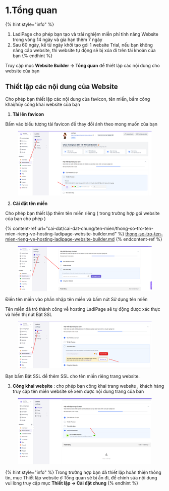 # 1.Tổng quan

{% hint style="info" %}
1. LadiPage cho phép bạn tạo và trải nghiệm miễn phí tính năng Website trong vòng 14 ngày và gia hạn thêm 7 ngày
2. Sau 60 ngày, kể từ ngày khởi tạo gói 1 website Trial, nếu bạn không nâng cấp website, thì website tự động sẽ bị xóa đi trên tài khoản của bạn
{% endhint %}

Truy cập mục **Website Builder -> Tổng quan** để thiết lập các nội dung cho website của bạn

## Thiết lập các nội dung của Website&#x20;

Cho phép bạn thiết lập các nội dung của favicon, tên miền, bấm công khai/hủy công khai website của bạn&#x20;

1. **Tải lên favicon**

Bấm vào biểu tượng tải  favicon để thay đổi ảnh theo mong muốn của bạn&#x20;

<figure><img src="../.gitbook/assets/image (1374).png" alt=""><figcaption></figcaption></figure>



2. **Cài đặt tên miền**&#x20;

Cho phép bạn thiết lập thêm tên miền riêng ( trong trường hợp gói website của bạn cho phép )

{% content-ref url="cai-dat/cai-dat-chung/ten-mien/thong-so-tro-ten-mien-rieng-ve-hosting-ladipage-website-builder.md" %}
[thong-so-tro-ten-mien-rieng-ve-hosting-ladipage-website-builder.md](cai-dat/cai-dat-chung/ten-mien/thong-so-tro-ten-mien-rieng-ve-hosting-ladipage-website-builder.md)
{% endcontent-ref %}

<figure><img src="../.gitbook/assets/image (1375).png" alt=""><figcaption></figcaption></figure>

Điền tên miền vào phần nhập tên miền và bấm nút Sử dụng tên miền&#x20;

Tên miền đã trỏ thành công về hosting LadiPage sẽ tự động được xác thực và hiển thị nút Bật SSL&#x20;

<figure><img src="../.gitbook/assets/image (1376).png" alt=""><figcaption></figcaption></figure>

Bạn bấm Bật SSL để thêm SSL cho tên miền riêng trang website.

3. **Công khai website** : cho phép bạn công khai trang website , khách hàng truy cập tên miền website sẽ xem được nội dung trang của bạn&#x20;

<figure><img src="../.gitbook/assets/image (1377).png" alt=""><figcaption></figcaption></figure>

{% hint style="info" %}
Trong trường hợp bạn đã thiết lập hoàn thiện thông tin, mục Thiết lập website ở Tổng quan sẽ bị ẩn đi, để chỉnh sửa nội dung vui lòng truy cập mục **Thiết lập -> Cài đặt chung**
{% endhint %}
